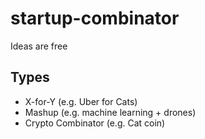 # startup-combinator
Ideas are free

## Types
- X-for-Y (e.g. Uber for Cats)
- Mashup (e.g. machine learning + drones)
- Crypto Combinator (e.g. Cat coin)